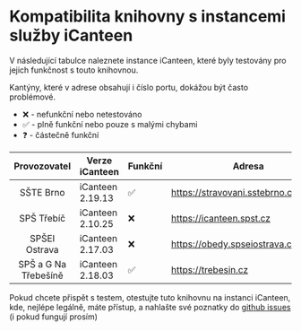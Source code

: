 # Kompatibilita knihovny s instancemi služby iCanteen

V následující tabulce naleznete instance iCanteen, které byly testovány pro jejich funkčnost s touto knihovnou.

Kantýny, které v adrese obsahují i číslo portu, dokážou být často problémové.

- ❌ - nefunkční nebo netestováno
- ✅ - plně funkční nebo pouze s malými chybami
- ❓ - částečně funkční

|     Provozovatel     | Verze iCanteen   | Funkční | Adresa                              |
| :------------------: | ---------------- | ------- | ----------------------------------- |
|      SŠTE Brno       | iCanteen 2.19.13 | ✅      | https://stravovani.sstebrno.cz      |
|      SPŠ Třebíč      | iCanteen 2.10.25 | ❌      | https://icanteen.spst.cz            |
|    SPŠEI Ostrava     | iCanteen 2.17.03 | ❌      | https://obedy.spseiostrava.cz:8443/ |
| SPŠ a G Na Třebešíně | iCanteen 2.18.03 | ✅      | https://trebesin.cz                 |

Pokud chcete přispět s testem, otestujte tuto knihovnu na instanci iCanteen, kde, nejlépe legálně, máte přístup, a nahlašte své poznatky do [github issues](https://github.com/tpkowastaken/icanteenlib/issues/new?assignees=tpkowastaken&labels=kompatibilita&projects=&template=hl--en--kompatibility.md&title=Kompatibilita%3A+) (i pokud fungují prosím)
